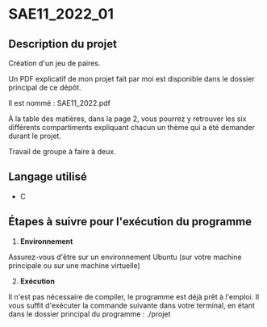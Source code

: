 # SAE11_2022_01

## Description du projet
Création d'un jeu de paires.

Un PDF explicatif de mon projet fait par moi est disponible dans le dossier principal de ce dépôt. 

Il est nommé : SAE11_2022.pdf

À la table des matières, dans la page 2, vous pourrez y retrouver les six différents compartiments expliquant chacun un thème qui a été demander durant le projet.

Travail de groupe à faire à deux.

## Langage utilisé
- C

## Étapes à suivre pour l'exécution du programme

1)  **Environnement**

Assurez-vous d'être sur un environnement Ubuntu (sur votre machine principale ou sur une machine virtuelle)

2)  **Exécution**

Il n'est pas nécessaire de compiler, le programme est déjà prêt à l'emploi. Il vous suffit d'exécuter la commande suivante dans votre terminal, en étant dans le dossier principal du programme :
./projet